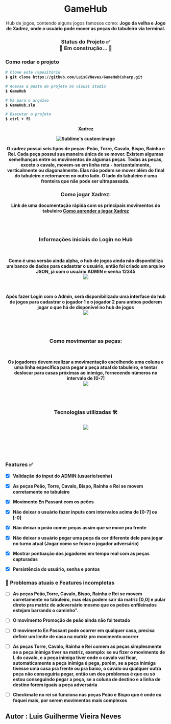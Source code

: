 <h1 align="center"> 
  GameHub
</h1>



<p align="center">
  Hub de jogos, contendo alguns jogos famosos como: <b>Jogo da velha<b> e <b>Jogo de Xadrez<b>, onde o usuário pode mover as peças do tabuleiro via terminal.
</p>


<h3 align="center"> 
  Status do Projeto ✅ <br>
	🚧 Em construção...  🚧
</h3>


### Como rodar o projeto
```bash
# Clone este repositório
$ git clone https://github.com/LuisGVNeves/GameHubCsharp.git

# Acesse a pasta do projeto no visual studio
$ GameHub

# Vá para o arquivo
$ GameHub.sln

# Executar o projeto
$ ctrl + f5
```




<p align="center">
  <b>Xadrez</b>
</p>

<p align="center">
  <img src="https://user-images.githubusercontent.com/99727468/214076666-1120bc22-8df6-424b-9525-aa7d790e3767.png" alt="Sublime's custom image"/>
</p>

<p align="center">
  O xadrez possui seis tipos de peças: Peão, Torre, Cavalo, Bispo, Rainha e Rei. Cada peça possui sua maneira única de se mover. Existem algumas semelhanças entre os movimentos de algumas peças. Todas as peças, exceto o cavalo, movem-se em linha reta - horizontalmente, verticalmente ou diagonalmente. Elas não podem se mover além do final do tabuleiro e retornarem no outro lado. O lado do tabuleiro é uma fronteira que não pode ser ultrapassada. 
</p>


<h3 align="center"> 
  Como jogar Xadrez:
</h3>


<p align="center">
  Link de uma documentação rápida com os principais movimentos do tabuleiro
  
  <a href="https://docs.kde.org/trunk5/pt_BR/knights/knights/piece-movement.html#:~:text=bispo%20da%20rainha.-,Torre,se%20encontra%20a%20pe%C3%A7a%20advers%C3%A1ria.">
  Como aprender a jogar Xadrez
  </a>
  
</p>





</br></br>

<h3 align="center"> 
  Informações iniciais do Login no Hub 
</h3>

</br>

<p align="center">
  Como é uma versão ainda alpha, o hub de jogos ainda não disponibiliza um banco de dados para cadastrar o usuário, então foi criado um arquivo JSON, já com o usuário ADMIN e senha 12345
  
  </br>
  <img src="https://user-images.githubusercontent.com/99727468/214079189-7e562f27-c2b3-4ae2-9add-0a1945fc36a8.png"/>
  
</p>

</br>

<p align="center">
  Após fazer Login com o Admin, será disponibilizado uma interface do hub de jogos para cadastrar o jogador 1 e o jogador 2 para ambos poderem jogar o que há de disponível no hub de jogos
  
  </br>
  <img src="https://user-images.githubusercontent.com/99727468/214080587-ff12e2b2-bcba-47bb-baaa-6cb3457f84c9.png"/>
  
</p>

</br></br>



<h3 align="center"> 
  Como movimentar as peças:
</h3>


</br>


<p align="center">
   Os jogadores devem realizar a movimentação escolhendo uma coluna e uma linha especifica para pegar a peça atual do tabuleiro, e tentar deslocar para casas próximas ao inimigo, fornecendo números no intervalo de [0-7]
  
  </br>
  <img src="https://user-images.githubusercontent.com/99727468/214081285-87fda56b-f1d8-4910-bf3d-f60deb558bb9.png"/>
  
</p>


</br></br>


<h3 align="center">
    Tecnologias utilizadas 🛠 <br>
<h3/>

<p align="center">
  <img src="https://user-images.githubusercontent.com/99727468/214086465-ea2c08c1-1ec9-409e-9a92-b316caa23549.png"/>
</p>


</br></br></br>

### Features ✅

- [x] Validação do input do ADMIN (usuario/senha)
- [x] As peças Peão, Torre, Cavalo, Bispo, Rainha e Rei se movem corretamente no tabuleiro
- [x] Movimento En Passant com os peões
- [x] Não deixar o usuário fazer inputs com intervalos acima de [0-7] ou [-0]
- [x] Não deixar o peão comer peças assim que se move pra frente
- [x] Não deixar o usuário pegar uma peça da cor diferente dele para jogar no turno atual (Jogar como se fosse o jogador adversário)
- [x] Mostrar pontuação dos jogadores em tempo real com as peças capturadas
- [x] Persistência do usuário, senha e pontos



### 🔴 Problemas atuais e Features incompletas
- [ ] As peças Peão,Torre, Cavalo, Bispo, Rainha e Rei se movem corretamente no tabuleiro, mas elas podem sair da matriz [0,0] e pular direto pra matriz do adeversário mesmo que os peões enfileirados estejam barrando o caminho".
- [ ] O movimento Promoção de peão ainda não foi testado
- [ ] O movimento En Passant pode ocorrer em qualquer casa, precisa definir um limite de casa na matriz pro movimento ocorrer
- [ ] As peças Torre, Cavalo, Rainha e Rei comem as peças simplesmente se a peça inimiga tiver na matriz, exemplo: se eu fizer o movimento de L do cavalo, e a peça inimiga tiver onde o cavalo vai ficar, automaticamente a peça inimiga é pega, porém, se a peça inimiga tivesse uma casa pra frente ou pra baixo, o cavalo ou qualquer outra peça não conseguiria pegar, então um dos problemas é que eu só estou conseguindo pegar a peça, se a coluna de destino e a linha de destino forem iguais a peça adversária
- [ ] Checkmate no rei só funciona nas peças Peão e Bispo que é onde eu foquei mais, por serem movimentos mais complexos


## Autor : Luis Guilherme Vieira Neves
